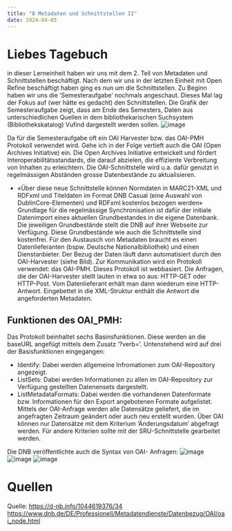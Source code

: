 ```yaml
---
title: "8 Metadaten und Schnittstellen II"
date: 2024-04-05
---
```


# Liebes Tagebuch
in dieser Lerneinheit haben wir uns mit dem 2. Teil von Metadaten und Schnittstellen beschäftigt. Nach dem wir uns in der letzten Einheit mit Open Refine beschäftigt haben ging es nun um die Schnittstellen.
Zu Beginn haben wir uns die ‘Semesteraufgabe’ nochmals angeschaut. Dieses Mal lag der Fokus auf (wer hätte es gedacht) den Schnittstellen. Die Grafik der Semesteraufgabe zeigt, dass am Ende des Semesters, Daten aus unterschiedlichen Quellen in dem bibliothekarischen Suchsystem (Bibliothekskatalog) Vufind dargestellt werden sollen. 
![image](https://github.com/nathaliewic/lerntagebuch/assets/160014832/38f0bdf2-3cc4-4c6d-ad95-b2515a2f664d)

Da für die Semesteraufgabe oft ein OAI Harvester bzw. das OAI-PMH Protokoll verwendet wird. Gehe ich in der Folge vertieft auch die OAI (Open Archives Initiative) ein. Die Open Archives Initiative entwickelt und fördert Interoperabilitätsstandards, die darauf abzielen, die effiziente Verbreitung von Inhalten zu erleichtern. Die OAI-Schnittstelle wird u.a. dafür genutzt in regelmässigen Abständen grosse Datenbestände zu aktualisieren. 
- «Über diese neue Schnittstelle können Normdaten in MARC21-XML und RDFxml und Titeldaten im Format DNB Casual (eine Auswahl von DublinCore-Elementen) und RDFxml kostenlos bezogen werden»
Grundlage für die regelmässige Synchronisation ist dafür der initiale Datenimport eines aktuellen Grundbestandes in die eigene Datenbank. Die jeweiligen Grundbestände stellt die DNB auf ihrer Webseite zur Verfügung. Diese Grundbestände wie auch die Schnittstelle sind kostenfrei. 
Für den Austausch von Metadaten braucht es einen Datenlieferanten (bspw. Deutsche Nationalbibliothek) und einen Dienstanbieter. Der Bezug der Daten läuft dann automatisiert durch den OAI-Harvester (siehe Bild). Zur Kommunikation wird ein Protokoll verwendet: das OAI-PMH. Dieses Protokoll ist webbasiert. Die Anfragen, die der OAI-Harvester stellt lauten in etwa so aus: HTTP-GET oder HTTP-Post. Vom Datenlieferant erhält man dann wiederum eine HTTP- Antwort. Eingebettet in die XML-Struktur enthält die Antwort die angeforderten Metadaten. 
## Funktionen des OAI_PMH:
Das Protokoll beinhaltet sechs Basinsfunktionen. Diese werden an die baseURL angefügt mittels dem Zusatz ‘?verb=’. Untenstehend wird auf drei der Basisfunktionen eingegangen:
-	Identify: Dabei werden allgemeine Infromationen zum OAI-Repository angezeigt.
-	ListSets: Dabei werden Informationen zu allen im OAI-Repository zur Verfügung gestellten Datenensets dargestellt. 
-	ListMetadataFormats: Dabei werden die vorhandenen Datenformate bzw. Informationen für den Export angebotenen Formate aufgelistet. 
Mittels der OAI-Anfrage werden alle Datensätze geliefert, die im angefragten Zeitraum geändert oder auch neu erstellt wurden. Über OAI können nur Datensätze mit dem Kriterium ‘Änderungsdatum’ abgefragt werden. Für andere Kriterien sollte mit der SRU-Schnittstelle gearbeitet werden. 

Die DNB veröffentlichte auch die Syntax von OAI- Anfragen: 
![image](https://github.com/nathaliewic/lerntagebuch/assets/160014832/79e3a5b2-e85b-48ed-8557-585f010b0be7)
![image](https://github.com/nathaliewic/lerntagebuch/assets/160014832/847929b8-c6d5-4e2b-9a12-c7d7b543a11b)
![image](https://github.com/nathaliewic/lerntagebuch/assets/160014832/ef7cafb0-f3da-4a09-9a6b-8813abfa62fe)
# Quellen
Quelle: https://d-nb.info/1044619376/34
https://www.dnb.de/DE/Professionell/Metadatendienste/Datenbezug/OAI/oai_node.html
